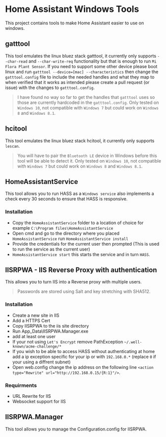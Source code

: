 # Home Assistant Windows Tools
This project contains tools to make Home Assistant easier to use on windows.

## gatttool
This tool emulates the linux bluez stack gatttool, it currently only supports `--char-read` and `--char-write-req` functionality but that is enough to run `Mi Flora Plant Sensor`.
If you need to support some other device please boot linux and run `gatttool --device=[mac] --characteristics` then change the `gatttool.config` file to include the needed handles and what they map to when verified that it works as intended please create a pull request (or issue) with the changes to `gatttool.config`.
> I have found no way so far to get the handles that `gatttool` uses so those are currently hardcoded in the `gatttool.config`.
> Only tested on `Windows 10`, not compatible with `Windows 7` but could work on `Windows 8` and `Windows 8.1`.

## hcitool
This tool emulates the linux bluez stack hcitool, it currently only supports `lescan`.
> You will have to pair the `Bluetooth LE` device in Windows before this tool will be able to detect it.
> Only tested on `Windows 10`, not compatible with `Windows 7` but could work on `Windows 8` and `Windows 8.1`.

## HomeAssistantService
This tool allows you to run HASS as a `Windows service` also implements a check every 30 seconds to ensure that HASS is responsive.

### Installation
* Copy the `HomeAssistantService` folder to a location of choice for example `C:\Program files\HomeAssistantService`
* Open cmd and go to the directory where you placed `HomeAssistantService` run `HomeAssistantService install`
* Provide the credentials for the current user then prompted (This is used to run the service as the current user)
* `HomeAssistantService start` this starts the service and in turn `HASS`.

## IISRPWA - IIS Reverse Proxy with authentication
This allows you to turn IIS into a Reverse proxy with multiple users.

> Passwords are stored using Salt and key stretching with SHA512.

### Installation
* Create a new site in IIS
* Add a HTTPS Cert
* Copy IISRPWA to the iis site directory
* Run App_Data\IISRPWA.Manager.exe
* add at least one user
* If your not using `Let's Encrypt` remove PathException `~/.well-known/acme-challenge/*`
* If you wish to be able to access HASS without authenticating at home add a ip exception specific for your ip or with `192.168.0.*` (replace `0` if your using a diffrent subnet)
* Open web.config change the ip address on the following line `<action type="Rewrite" url="http://192.168.0.15/{R:1}"/>`.

### Requirments
* URL Rewrite for IIS
* Websocket support for IIS

## IISRPWA.Manager
This tool allows you to manage the Configuration.config for IISRPWA.

